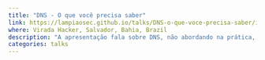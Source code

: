 ```yaml
---
title: "DNS - O que você precisa saber"
link: https://lampiaosec.github.io/talks/DNS-o-que-voce-precisa-saber/index.html
where: Virada Hacker, Salvador, Bahia, Brazil
description: "A apresentação fala sobre DNS, não abordando na prática, mas deixando explicado vários temas interessantes sobre a tecnologia. Inclusive, falando algumas curiosidades e informações pouco divulgadas e entendidas sobre o tema."
categories: talks
---
```

